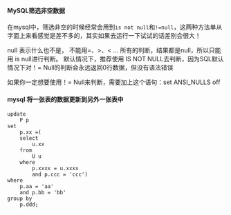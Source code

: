 #### MySQL筛选非空数据

在mysql中，筛选非空的时候经常会用到`is not null`和`!=null`，这两种方法单从字面上来看感觉是差不多的，其实如果去运行一下试试的话差别会很大！

null 表示什么也不是， 不能用=、>、< … 所有的判断，结果都是null，所以只能用 is null进行判断。
默认情况下，推荐使用 IS NOT NULL去判断，因为SQL默认情况下对！= Null的判断会永远返回0行数据，但没有语法错误

如果你一定想要使用！= Null来判断，需要加上这个语句：set ANSI_NULLS off

#### mysql 将一张表的数据更新到另外一张表中

```mysql
update
	P p
set
	p.xx =(
	select
		u.xx
	from
		U u
	where
		p.xxxx = u.xxxx
		and p.ccc = 'ccc')
where
	p.aa = 'aa'
	and p.bb = 'bb'
group by
	p.ddd;
```

